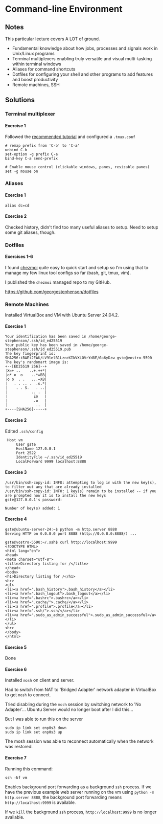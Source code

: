 # Command-line Environment

## Notes

This particular lecture covers A LOT of ground.

- Fundamental knowledge about how jobs, processes and signals work in Unix/Linux programs
- Terminal multiplexers enabling truly versatile and visual multi-tasking within terminal windows
- Aliases for command shortcuts
- Dotfiles for configuring your shell and other programs to add features and boost productivity
- Remote machines, SSH

## Solutions

### Terminal multiplexer

#### Exercise 1

Followed the [recommended tutorial](https://www.hamvocke.com/blog/a-quick-and-easy-guide-to-tmux/) and configured a `.tmux.conf`

```
# remap prefix from 'C-b' to 'C-a'
unbind C-b
set-option -g prefix C-a
bind-key C-a send-prefix

# Enable mouse control (clickable windows, panes, resizable panes)
set -g mouse on
```

### Aliases

#### Exercise 1

```
alias dc=cd
```

#### Exercise 2

Checked history, didn't find too many useful aliases to setup. Need to setup some git aliases, though.

### Dotfiles

#### Exercises 1-6

I found [chezmoi](https://github.com/twpayne/chezmoi) quite easy to quick start and setup so I'm using that to manage my few linux tool configs so far (bash, git, tmux, vim).

I published the `chezmoi` managed repo to my GitHub.

https://github.com/georgestephenson/dotfiles

### Remote Machines

Installed VirtualBox and VM with Ubuntu Server 24.04.2.

#### Exercise 1

```
Your identification has been saved in /home/george-stephenson/.ssh/id_ed25519
Your public key has been saved in /home/george-stephenson/.ssh/id_ed25519.pub
The key fingerprint is:
SHA256:iBAEi2EAU/LV9lelB1LzneXIkVXLOVrYd8E/0a6yDzw gste@vostro-5590
The key's randomart image is:
+--[ED25519 256]--+
|X=+ ..    ..+.++*|
|o* o  o    ..*=BB|
|o o  . .   ...=XB|
|   . . .. .  .o.*|
|    . . S.   . ..|
|           .. .  |
|            Eo   |
|            .o   |
|             ..  |
+----[SHA256]-----+

```

#### Exercise 2

Edited `.ssh/config`

```
 Host vm
     User gste
     HostName 127.0.0.1
     Port 2522
     IdentityFile ~/.ssh/id_ed25519
     LocalForward 9999 localhost:8888
```

#### Exercise 3

```
/usr/bin/ssh-copy-id: INFO: attempting to log in with the new key(s), to filter out any that are already installed
/usr/bin/ssh-copy-id: INFO: 1 key(s) remain to be installed -- if you are prompted now it is to install the new keys
gste@127.0.0.1's password: 

Number of key(s) added: 1
```

#### Exercise 4

```
gste@ubuntu-server-24:~$ python -m http.server 8888
Serving HTTP on 0.0.0.0 port 8888 (http://0.0.0.0:8888/) ...
```

```
gste@vostro-5590:~/.ssh$ curl http://localhost:9999
<!DOCTYPE HTML>
<html lang="en">
<head>
<meta charset="utf-8">
<title>Directory listing for /</title>
</head>
<body>
<h1>Directory listing for /</h1>
<hr>
<ul>
<li><a href=".bash_history">.bash_history</a></li>
<li><a href=".bash_logout">.bash_logout</a></li>
<li><a href=".bashrc">.bashrc</a></li>
<li><a href=".cache/">.cache/</a></li>
<li><a href=".profile">.profile</a></li>
<li><a href=".ssh/">.ssh/</a></li>
<li><a href=".sudo_as_admin_successful">.sudo_as_admin_successful</a></li>
</ul>
<hr>
</body>
</html>
```

#### Exercise 5

Done

#### Exercise 6

Installed `mosh` on client and server.

Had to switch from NAT to 'Bridged Adapter' network adapter in VirtualBox to get `mosh` to connect.

Tried disabling during the `mosh` session by switching network to 'No Adapter'... Ubuntu Server would no longer boot after I did this...

But I was able to run this on the server

```
sudo ip link set enp0s3 down
sudo ip link set enp0s3 up
```

The mosh session was able to reconnect automatically when the network was restored.

#### Exercise 7

Running this command:

```
ssh -Nf vm
```

Enables background port forwarding as a background `ssh` process. If we have the previous example web server running on the vm using `python -m http.server 8888`, the background port forwarding means `http://localhost:9999` is available.

If we `kill` the background `ssh` process, `http://localhost:9999` is no longer available.